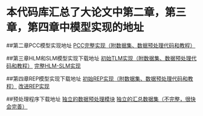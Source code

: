 # 本代码库汇总了大论文中第二章，第三章，第四章中模型实现的地址

##第二章PCC模型实现地址
[PCC完整实现（附数据集、数据预处理代码和教程）](https://github.com/yangyixiaof/CodeCompletionPlugin)

##第三章HLM和SLM模型实现下载地址
[初始TLM实现（附数据集、数据预处理代码和教程）](https://www.dropbox.com/s/8typta3a81htclr/TLM.zip)
[完整HLM-SLM实现](https://www.dropbox.com/s/sr9zztiwmzicslx/HLM-SLM-REP.zip)


##第四章REP模型实现下载地址
[初始REP实现（附数据集、数据预处理代码和教程）](https://www.dropbox.com/s/28p8j44zdc78ob4/REP.zip)
[改进REP实现](https://www.dropbox.com/s/sr9zztiwmzicslx/HLM-SLM-REP.zip)


##预处理程序下载地址
[独立的数据预处理模块](https://www.dropbox.com/s/iafkui5dv9jet2f/JavaCodePreProcess.zip)
[独立的汇总数据集（不完整，很快会完善）](https://www.dropbox.com/s/wlriqymllx985k8/CodeCorpus.zip)



